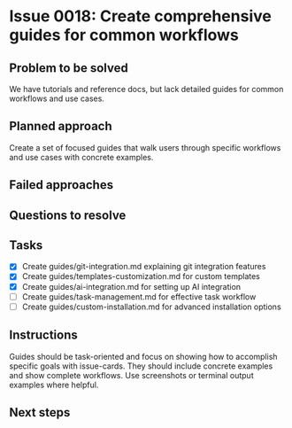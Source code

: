 # Issue 0018: Create comprehensive guides for common workflows

## Problem to be solved
We have tutorials and reference docs, but lack detailed guides for common workflows and use cases.

## Planned approach
Create a set of focused guides that walk users through specific workflows and use cases with concrete examples.

## Failed approaches


## Questions to resolve


## Tasks
- [x] Create guides/git-integration.md explaining git integration features
- [x] Create guides/templates-customization.md for custom templates
- [x] Create guides/ai-integration.md for setting up AI integration
- [ ] Create guides/task-management.md for effective task workflow
- [ ] Create guides/custom-installation.md for advanced installation options

## Instructions
Guides should be task-oriented and focus on showing how to accomplish specific goals with issue-cards. They should include concrete examples and show complete workflows. Use screenshots or terminal output examples where helpful.

## Next steps

